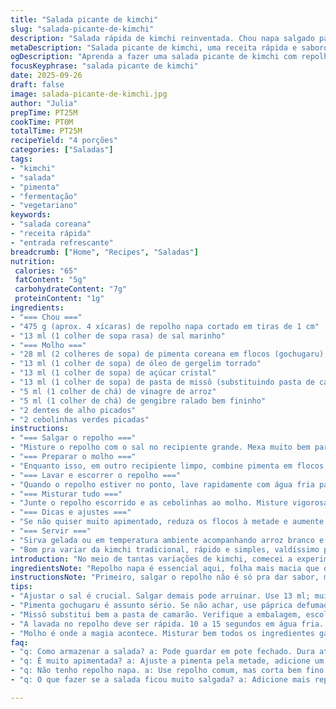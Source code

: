 ```yaml
---
title: "Salada picante de kimchi"
slug: "salada-picante-de-kimchi"
description: "Salada rápida de kimchi reinventada. Chou napa salgado para amolecer, com pimenta gochugaru na medida. Troquei a pasta de camarão por miso para um toque fermentado diferente. Textura crocante que enfrenta o calor do tempero, aroma de óleo de gergelim torrado que invade a cozinha. Ideal para montar pratos coreanos simples, ou pra dar um up num almoço comum. Sem lactose, sem ovos, cheia de sabor, com truques pra não murchar demais o repolho nem exagerar no sal. Variante com miso ajuda quem não acha pasta de camarão e mantém um efeito umami potente. Amantes da pimenta e fermentados entenderão rápido como acertar o ponto só olhando."
metaDescription: "Salada picante de kimchi, uma receita rápida e saborosa com repolho napa e gochugaru. Um toque fermentado, perfeito para qualquer refeição."
ogDescription: "Aprenda a fazer uma salada picante de kimchi com repolho napa e um molho de missô. Refrescante e cheia de sabor, ideal para entradas."
focusKeyphrase: "salada picante de kimchi"
date: 2025-09-26
draft: false
image: salada-picante-de-kimchi.jpg
author: "Julia"
prepTime: PT25M
cookTime: PT0M
totalTime: PT25M
recipeYield: "4 porções"
categories: ["Saladas"]
tags:
- "kimchi"
- "salada"
- "pimenta"
- "fermentação"
- "vegetariano"
keywords:
- "salada coreana"
- "receita rápida"
- "entrada refrescante"
breadcrumb: ["Home", "Recipes", "Saladas"]
nutrition: 
 calories: "65"
 fatContent: "5g"
 carbohydrateContent: "7g"
 proteinContent: "1g"
ingredients:
- "=== Chou ==="
- "475 g (aprox. 4 xícaras) de repolho napa cortado em tiras de 1 cm"
- "13 ml (1 colher de sopa rasa) de sal marinho"
- "=== Molho ==="
- "28 ml (2 colheres de sopa) de pimenta coreana em flocos (gochugaru), ajuste conforme o gosto"
- "13 ml (1 colher de sopa) de óleo de gergelim torrado"
- "13 ml (1 colher de sopa) de açúcar cristal"
- "13 ml (1 colher de sopa) de pasta de missô (substituindo pasta de camarão fermentado)"
- "5 ml (1 colher de chá) de vinagre de arroz"
- "5 ml (1 colher de chá) de gengibre ralado bem fininho"
- "2 dentes de alho picados"
- "2 cebolinhas verdes picadas"
instructions:
- "=== Salgar o repolho ==="
- "Misture o repolho com o sal no recipiente grande. Mexa muito bem para o sal se distribuir por cima e dentro das folhas. Agora, o truque: repolho começa a soltar água, mas não espere só 30 minutos checar. Deixe um pouco mais, até sentir que as folhas mudaram de textura, ficando macias, mas ainda firmes, quase flexíveis – estalo quase sumindo ao dobrar com a mão."
- "=== Preparar o molho ==="
- "Enquanto isso, em outro recipiente limpo, combine pimenta em flocos, óleo de gergelim, açúcar, missô, vinagre, gengibre e alho. Molhe o missô com os ingredientes para que se incorpore sem grumos. Misture igual pra englobar a doçura e a ardência sem dominar. O missô substitui a pasta de camarão dando um sabor fermentado e menos salgado, perfeito pra quem não acha fácil a versão original."
- "=== Lavar e escorrer o repolho ==="
- "Quando o repolho estiver no ponto, lave rapidamente com água fria para tirar o excesso do sal (10 a 15 segundos). Esse passo evita que a salmoura domine e deixe tudo pesado. Agora é espremer manualmente para tirar a água, mas sem esmagar demais as folhas para não perder a crocância. Deve escorrer algumas gotas, seguindo a textura macia porém firme."
- "=== Misturar tudo ==="
- "Junte o repolho escorrido e as cebolinhas ao molho. Misture vigorosamente com as mãos limpas ou uma colher grande para que as folhas fiquem bem envolvidas. O calor do óleo e a textura granulada da pimenta aparecem na mistura. Se juntar demasiado líquido, está na hora de mais repolho, se parecer seco demais, pingue um toque a mais de óleo de gergelim ou vinagre para equilibrar."
- "=== Dicas e ajustes ==="
- "Se não quiser muito apimentado, reduza os flocos à metade e aumente o açúcar para equilibrar. Para quem quer menos crocância, deixe o repolho descansar um pouco após misturar no molho. Pode manter na geladeira em pote fechado até 3 dias, mas com o tempo o sabor fermenta mais. Experimente levar ao paladar pequenas porções até acertar a quantidade ideal de pimenta e açúcar."
- "=== Servir ==="
- "Sirva gelada ou em temperatura ambiente acompanhando arroz branco e pratos coreanos simples, ou como entrada refrescante. Sensação na boca do doce, ácido, salgado e picante, com aroma do óleo de gergelim continua ecoando enquanto mastiga."
- "Bom pra variar da kimchi tradicional, rápido e simples, valdíssimo pra dias corridos."
introduction: "No meio de tantas variações de kimchi, comecei a experimentar uma versão de salada rápida que capta o espírito da fermentação e do picante sem exigir dias esperando. O segredo está no repolho napa que precisa estar na textura exata – nem duro, nem mole demais. O equilíbrio do molho é outra arte: uso o missô em vez da pasta de camarão por ser mais acessível aqui, dando um toque fermentado diferente que não tira o charme. A pimenta coreana em flocos, o gochugaru, tem aquele aroma único, que explode no olfato e desafia o paladar com calor amigável. O óleo de gergelim, torrado, faz a diferença no aroma e na sensação. Aprendi na prática o quanto o tempo e o cuidado na lavagem fazem mudar o comportamento das folhas. Nunca mais faço o mesmo método sem considerar esses detalhes. Um prato para os dias que quero algo marcante, simples e que não dá trabalho."
ingredientsNote: "Repolho napa é essencial aqui, folha mais macia que o repolho comum, que ficaria pesado e pouco saboroso. O sal ajuda a quebrar a rigidez das folhas, liberando água e suavizando textura, mas precisa ser medido bem pra não ficar salgado demais depois da lavagem. Substituí a pasta de camarão pelo missô simplesmente porque fica mais fácil de achar e tem fermentação similar, só que sem aquele toque tão forte do marisco – funciona muito bem, ainda mais pra intolerantes ou vegetarianos. O açúcar equilibra o picante e ajuda na fermentação sutil. Matéria prima fresca e temperos na medida deixam a receita leve e cheia de personalidade. Use óleo de gergelim torrado bom, porque aroma fraco muda tudo. No caso de não ter gochugaru, dá pra usar páprica defumada e pimenta vermelha em pó, mas o resultado final muda bastante. Cebolinha fresca sempre no final, acréscimo de textura e aroma. Vinagre de arroz define o frescor. Talvez no início você precise ajustar a acidez, vá provando devagar."
instructionsNote: "Primeiro, salgar o repolho não é só pra dar sabor, mas para modificar textura. Se deixar pouco tempo, o repolho fica meio duro, difícil de morder; muito tempo dá taste salgado demais, perde a crocância. O processo de enxague é rápido, mas fundamental para evitar excesso de sal e amaciar as pontas sem voltar à rigidez. Escorrer manualmente, apertando, é o segredo pra manter a textura perfeita sem excesso de umidade no prato. O molho mistura sabores contrastantes: doçura, picância, fermentação e aroma intenso. Misturar o missô bem antes com os líquidos evita grumos e garante distribuição homogênea. O uso do óleo de gergelim torrado, na medida, traz textura sedosa e aroma marcante. A cebola verde entra por último para frescor, cor e crocância que casa com o repolho. Misture vigorosamente pra integrar bem e liberar aroma, mas com atenção para não amassar as folhas. Atenção ao equilíbrio entre melaço da acidez e tempero picante fica a seu critério, os sinais da textura e aroma vão guiar você. Guardar em vidro tampado é melhor, fermenta e acentua sabores. Ideal para comer em poucos dias quando ainda crocante."
tips:
- "Ajustar o sal é crucial. Salgar demais pode arruinar. Use 13 ml; muito tempo e o repolho murcha. O ponto é sentir a textura. Macio, mas não mole. Assim, garanto crocância."
- "Pimenta gochugaru é assunto sério. Se não achar, use páprica defumada. O sabor muda, mas é uma opção. Manter sempre a essência picante. Balance a doçura; os dois precisam existir."
- "Missô substitui bem a pasta de camarão. Verifique a embalagem, escolha um bom missô. O sabor é mais suave e fermentado, óptimo para quem busca alternativas. Funciona muito bem em saladas."
- "A lavada no repolho deve ser rápida. 10 a 15 segundos em água fria. Isso tira o sal, sem perder a textura. Aperte suavemente para evitar murchar o molho. Sem exageros."
- "Molho é onde a magia acontece. Misturar bem todos os ingredientes garante o sabor homogêneo. E preste atenção na quantidade de pimenta. Prove várias vezes, ajuste ao seu gosto."
faq:
- "q: Como armazenar a salada? a: Pode guardar em pote fechado. Dura até três dias. Mas, sabor muda. Com o tempo fermenta. Melhor comer logo, enquanto está crocante."
- "q: É muito apimentada? a: Ajuste a pimenta pela metade, adicione um pouco mais de açúcar. Equilibra bem. Experimente. O foco é no sabor, não no ardor. Minimum ardência é bom."
- "q: Não tenho repolho napa. a: Use repolho comum, mas corta bem fino. A textura muda. Repolho napa é mais macio, então precisar de um tempo diferente no molho. Esteja ciente."
- "q: O que fazer se a salada ficou muito salgada? a: Adicione mais repolho. Aumenta o volume e diminui o sal. Outra ideia é acrescentar um pouco de açúcar. Equilibra bem. Mas, sem exagerar."

---
```


